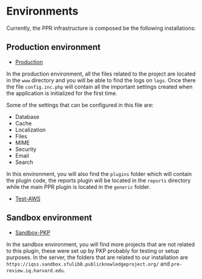 # Environments

Currently, the PPR infrastructure is composed be the following installations:

## Production environment

- [Production](https://pre-review.iq.harvard.edu/index.php/iqss/login)

In the production environment, all the files related to the project are located in the `www` directory and you will be able to find the logs on `logs`. Once there the file `config.inc.php` will contain all the important settings created when the application is initialized for the first time. 

Some of the settings that can be configured in this file are:

- Database
- Cache
- Localization
- Files
- MIME
- Security
- Email
- Search

In this environment, you will also find the `plugins` folder which will contain the plugin code, the reports plugin will be located in the `reports` directory while the main PPR plugin is located in the `generic` folder.


- [Test-AWS](http://harvard-ojs-elb-1311151854.eu-west-1.elb.amazonaws.com/iqss/login)

## Sandbox environment

- [Sandbox-PKP](https://iqss.sandbox.sfulib8.publicknowledgeproject.org)

In the sandbox environment, you will find more projects that are not related to this plugin, these were set up by PKP probably for testing or setup purposes. In the server, the folders that are related to our installation are `https://iqss.sandbox.sfulib8.publicknowledgeproject.org/` and `pre-review.iq.harvard.edu`.

